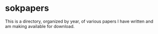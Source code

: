 # sokpapers

This is a directory, organized by year, of various papers I have written
and am making available for download.
